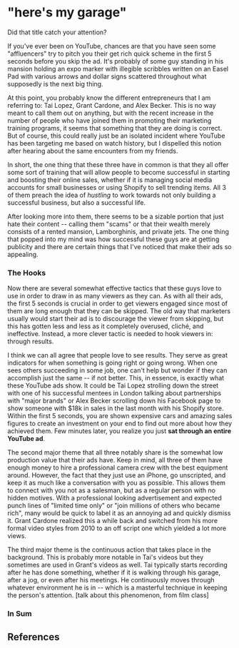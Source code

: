 # "here's my garage"



Did that title catch your attention?

If you've ever been on YouTube, chances are that you have seen some "affluencers" try to pitch you their get rich quick scheme in the first 5 seconds before you skip the ad. It's probably of some guy standing in his mansion holding an expo marker with illegible scribbles written on an Easel Pad with various arrows and dollar signs scattered throughout what supposedly is the next big thing. 



At this point, you probably know the different entrepreneurs that I am referring to: Tai Lopez, Grant Cardone, and Alex Becker. This is no way meant to call them out on anything, but with the recent increase in the number of people who have joined them in promoting their marketing training programs, it seems that something that they are doing is correct. But of course, this could really just be an isolated incident where YouTube has been targeting me based on watch history, but I dispelled this notion after hearing about the same encounters from my friends.



In short, the one thing that these three have in common is that they all offer some sort of training that will allow people to become successful in starting and boosting their online sales, whether if it is managing social media accounts for small businesses or using Shopify to sell trending items. All 3 of them preach the idea of *hustling* to work towards not only building a successful business, but also a successful life.



After looking more into them, there seems to be a sizable portion that just hate their content -- calling them "scams" or that their wealth merely consists of a rented mansion, Lamborghinis, and private jets. The one thing that popped into my mind was how successful these guys are at getting publicity and there are certain things that I've noticed that make their ads so appealing. 



### The Hooks

Now there are several somewhat effective tactics that these guys love to use in order to draw in as many viewers as they can. As with all their ads, the first 5 seconds is crucial in order to get viewers engaged since most of them are long enough that they can be skipped. The old way that marketers usually would start their ad is to discourage the viewer from skipping, but this has gotten less and less as it completely overused, cliché, and ineffective. Instead, a more clever tactic is needed to hook viewers in: through results.



I think we can all agree that people love to see results. They serve as great indicators for when something is going right or going wrong. When one sees others succeeding in some job, one can't help but wonder if they can accomplish just the same -- if not better. This, in essence, is exactly what these YouTube ads show. It could be Tai Lopez strolling down the street with one of his successful mentees in London talking about partnerships with "major brands" or Alex Becker scrolling down his Facebook page to show someone with $18k in sales in the last month with his Shopify store. Within the first 5 seconds, you are shown expensive cars and amazing sales figures to create an investment on your end to find out more about how they achieved them. Few minutes later, you realize you just **sat through an entire YouTube ad**.



The second major theme that all three notably share is the somewhat low production value that their ads have. Keep in mind, all three of them have enough money to hire a professional camera crew with the best equipment around. However, the fact that they just use an iPhone, go unscripted, and keep it as much like a conversation with you as possible. This allows them to connect with you not as a salesman, but as a regular person with no hidden motives. With a professional looking advertisement and expected punch lines of "limited time only" or "join millions of others who became rich",  many would be quick to label it as an annoying ad and quickly dismiss it. Grant Cardone realized this a while back and switched from his more formal video styles from 2010 to an off script one which yielded a lot more views.



The third major theme is the continuous action that takes place in the background. This is probably more notable in Tai's videos but they sometimes are used in Grant's videos as well. Tai typically starts recording after he has done something, whether if it is walking through his garage, after a jog, or even after his meetings. He continuously moves through whatever environment he is in -- which is a masterful technique in keeping the person's attention. [talk about this phenomenon, from film class]



### In Sum





## References
